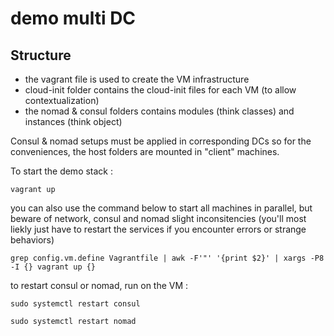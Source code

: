 # demo multi DC

## Structure
- the vagrant file is used to create the VM infrastructure
- cloud-init folder contains the cloud-init files for each VM (to allow contextualization)
- the nomad & consul folders contains modules (think classes) and instances (think object)

Consul & nomad setups must be applied in corresponding DCs so for the conveniences, the host folders are mounted in "client" machines.

To start the demo stack :

```
vagrant up

```

you can also use the command below to start all machines in parallel, but beware of network, consul and nomad slight inconsitencies (you'll most liekly just have to restart the services if you encounter errors or strange behaviors)
```
grep config.vm.define Vagrantfile | awk -F'"' '{print $2}' | xargs -P8 -I {} vagrant up {}
```


to restart consul or nomad, run on the VM :
```
sudo systemctl restart consul

sudo systemctl restart nomad
```


